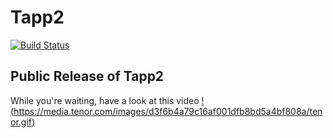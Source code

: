 # Tapp2
[![Build Status](https://travis-ci.org/HudsonGraeme/Tapp2.svg?branch=master)](https://travis-ci.org/HudsonGraeme/Tapp2)
## Public Release of Tapp2
While you're waiting, have a look at this video
[!(https://media.tenor.com/images/d3f6b4a79c16af001dfb8bd5a4bf808a/tenor.gif)](https://www.youtube.com/watch?v=yKWe6swJCbg)
